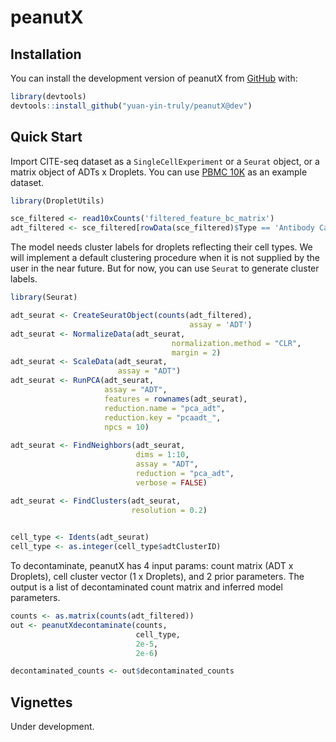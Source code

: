 
<!-- README.md is generated from README.Rmd. Please edit that file -->

# peanutX

<!-- badges: start -->
<!-- badges: end -->

## Installation

You can install the development version of peanutX from
[GitHub](https://github.com/) with:

``` r
library(devtools)
devtools::install_github("yuan-yin-truly/peanutX@dev")
```

## Quick Start

Import CITE-seq dataset as a `SingleCellExperiment` or a `Seurat`
object, or a matrix object of ADTs x Droplets. You can use [PBMC
10K](https://www.10xgenomics.com/resources/datasets/10-k-pbm-cs-from-a-healthy-donor-gene-expression-and-cell-surface-protein-3-standard-3-0-0)
as an example dataset.

``` r
library(DropletUtils)

sce_filtered <- read10xCounts('filtered_feature_bc_matrix')
adt_filtered <- sce_filtered[rowData(sce_filtered)$Type == 'Antibody Capture',]
```

The model needs cluster labels for droplets reflecting their cell types.
We will implement a default clustering procedure when it is not supplied
by the user in the near future. But for now, you can use `Seurat` to
generate cluster labels.

``` r
library(Seurat)

adt_seurat <- CreateSeuratObject(counts(adt_filtered),
                                        assay = 'ADT')
adt_seurat <- NormalizeData(adt_seurat,
                                    normalization.method = "CLR",
                                    margin = 2)
adt_seurat <- ScaleData(adt_seurat,
                        assay = "ADT")
adt_seurat <- RunPCA(adt_seurat,
                     assay = "ADT",
                     features = rownames(adt_seurat),
                     reduction.name = "pca_adt",
                     reduction.key = "pcaadt_",
                     npcs = 10)
                     
adt_seurat <- FindNeighbors(adt_seurat,
                            dims = 1:10,
                            assay = "ADT",
                            reduction = "pca_adt",
                            verbose = FALSE)

adt_seurat <- FindClusters(adt_seurat,
                           resolution = 0.2)

                      
cell_type <- Idents(adt_seurat)
cell_type <- as.integer(cell_type$adtClusterID)
```

To decontaminate, peanutX has 4 input params: count matrix (ADT x
Droplets), cell cluster vector (1 x Droplets), and 2 prior parameters.
The output is a list of decontaminated count matrix and inferred model
parameters.

``` r
counts <- as.matrix(counts(adt_filtered))
out <- peanutXdecontaminate(counts,
                            cell_type, 
                            2e-5, 
                            2e-6)

decontaminated_counts <- out$decontaminated_counts
```

## Vignettes

Under development.

